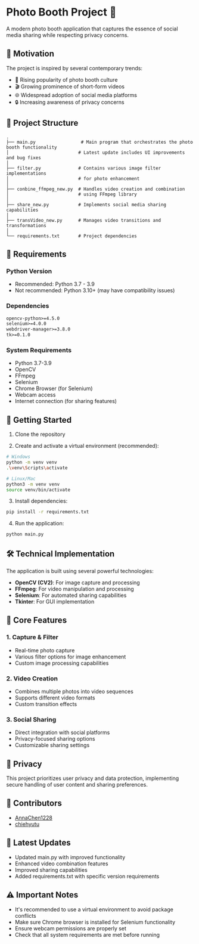 # Photo Booth Project 📸

A modern photo booth application that captures the essence of social media sharing while respecting privacy concerns.

## 🎯 Motivation

The project is inspired by several contemporary trends:
- 📱 Rising popularity of photo booth culture
- 🎬 Growing prominence of short-form videos
- 🌐 Widespread adoption of social media platforms
- 🔒 Increasing awareness of privacy concerns

## 📁 Project Structure

```
.
├── main.py                 # Main program that orchestrates the photo booth functionality
│                          # Latest update includes UI improvements and bug fixes
│
├── filter.py              # Contains various image filter implementations 
│                          # for photo enhancement
│
├── conbine_ffmpeg_new.py  # Handles video creation and combination 
│                          # using FFmpeg library
│
├── share_new.py           # Implements social media sharing capabilities
│
├── transVideo_new.py      # Manages video transitions and transformations
│
└── requirements.txt       # Project dependencies
```

## 📝 Requirements

### Python Version
- Recommended: Python 3.7 - 3.9
- Not recommended: Python 3.10+ (may have compatibility issues)

### Dependencies
```txt
opencv-python>=4.5.0
selenium>=4.0.0
webdriver-manager>=3.8.0
tk>=0.1.0
```

### System Requirements
- Python 3.7-3.9
- OpenCV
- FFmpeg
- Selenium
- Chrome Browser (for Selenium)
- Webcam access
- Internet connection (for sharing features)

## 🚀 Getting Started

1. Clone the repository

2. Create and activate a virtual environment (recommended):
```bash
# Windows
python -m venv venv
.\venv\Scripts\activate

# Linux/Mac
python3 -m venv venv
source venv/bin/activate
```

3. Install dependencies:
```bash
pip install -r requirements.txt
```

4. Run the application:
```bash
python main.py
```

## 🛠 Technical Implementation

The application is built using several powerful technologies:
- **OpenCV (CV2)**: For image capture and processing
- **FFmpeg**: For video manipulation and processing
- **Selenium**: For automated sharing capabilities
- **Tkinter**: For GUI implementation

## 🌟 Core Features

### 1. Capture & Filter
- Real-time photo capture
- Various filter options for image enhancement
- Custom image processing capabilities

### 2. Video Creation
- Combines multiple photos into video sequences
- Supports different video formats
- Custom transition effects

### 3. Social Sharing
- Direct integration with social platforms
- Privacy-focused sharing options
- Customizable sharing settings

## 🔐 Privacy
This project prioritizes user privacy and data protection, implementing secure handling of user content and sharing preferences.

## 👥 Contributors
- [AnnaChen1228](https://github.com/AnnaChen1228)
- [chiehyutu](https://github.com/chiehyutu)

## 📅 Latest Updates
- Updated main.py with improved functionality
- Enhanced video combination features
- Improved sharing capabilities
- Added requirements.txt with specific version requirements

## ⚠️ Important Notes
- It's recommended to use a virtual environment to avoid package conflicts
- Make sure Chrome browser is installed for Selenium functionality
- Ensure webcam permissions are properly set
- Check that all system requirements are met before running
